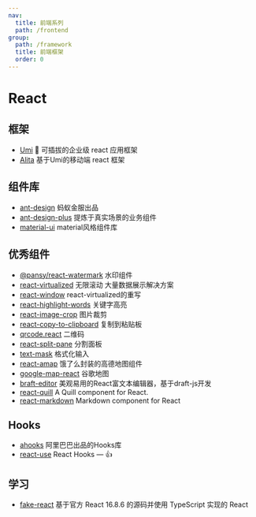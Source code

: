 ```yaml
---
nav:
  title: 前端系列
  path: /frontend
group:
  path: /framework
  title: 前端框架
  order: 0
---
```


# React

## 框架

- [Umi](https://github.com/umijs/umi) 🌋 可插拔的企业级 react 应用框架 
- [Alita](https://github.com/alitajs/alita) 基于Umi的移动端 react 框架 

## 组件库

- [ant-design](https://ant.design/index-cn) 蚂蚁金服出品
- [ant-design-plus](https://github.com/alitajs/ant-design-plus) 提炼于真实场景的业务组件 
- [material-ui](https://github.com/mui-org/material-ui) material风格组件库

## 优秀组件

- [@pansy/react-watermark](https://github.com/pansyjs/react-components/tree/master/packages/watermark) 水印组件
- [react-virtualized](https://github.com/bvaughn/react-virtualized) 无限滚动 大量数据展示解决方案
- [react-window](https://github.com/bvaughn/react-window) react-virtualized的重写
- [react-highlight-words](https://github.com/bvaughn/react-highlight-words) 关键字高亮
- [react-image-crop](https://github.com/DominicTobias/react-image-crop) 图片裁剪
- [react-copy-to-clipboard](https://github.com/nkbt/react-copy-to-clipboard) 复制到粘贴板
- [qrcode.react](https://github.com/zpao/qrcode.react) 二维码
- [react-split-pane](https://github.com/tomkp/react-split-pane) 分割面板
- [text-mask](https://github.com/text-mask/text-mask) 格式化输入
- [react-amap](https://github.com/ElemeFE/react-amap) 饿了么封装的高德地图组件
- [google-map-react](https://github.com/google-map-react/google-map-react) 谷歌地图
- [braft-editor](https://github.com/margox/braft-editor) 美观易用的React富文本编辑器，基于draft-js开发
- [react-quill](https://github.com/zenoamaro/react-quill) A Quill component for React.
- [react-markdown](https://github.com/remarkjs/react-markdown) Markdown component for React

## Hooks

- [ahooks](https://github.com/alibaba/hooks) 阿里巴巴出品的Hooks库
- [react-use](https://github.com/streamich/react-use) React Hooks — 👍

## 学习

- [fake-react](https://github.com/LuSuguru/fake-react) 基于官方 React 16.8.6 的源码并使用 TypeScript 实现的 React




